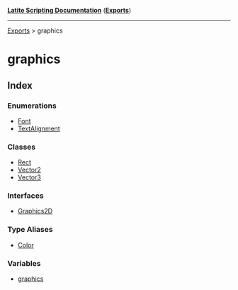 [**Latite Scripting Documentation**](../README.md) ([**Exports**](../exports.md))

---

[Exports](../exports.md) > graphics

# graphics

## Index

### Enumerations

- [Font](enumerations/enumeration.Font.md)
- [TextAlignment](enumerations/enumeration.TextAlignment.md)

### Classes

- [Rect](classes/class.Rect.md)
- [Vector2](classes/class.Vector2.md)
- [Vector3](classes/class.Vector3.md)

### Interfaces

- [Graphics2D](interfaces/interface.Graphics2D.md)

### Type Aliases

- [Color](type-aliases/type-alias.Color.md)

### Variables

- [graphics](variables/variable.graphics.md)
